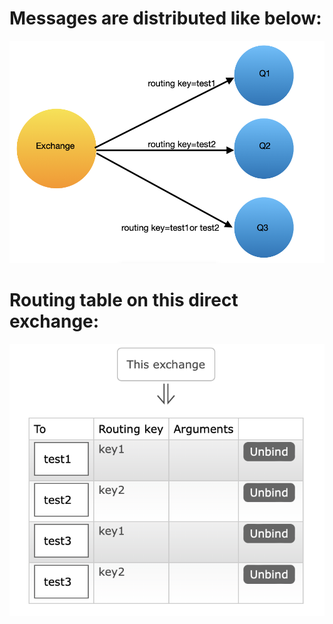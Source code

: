 # Messages are distributed like below:
![direct exchange](direct_exchange.png)




# Routing table on this direct exchange:
![rules](direct_exchange_rules.png)
